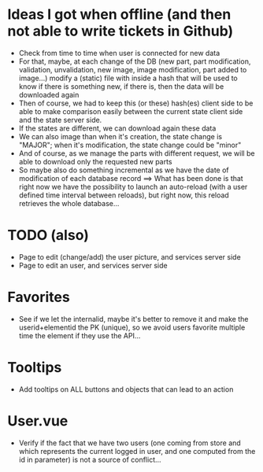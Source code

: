 # Ideas I got when offline (and then not able to write tickets in Github)

* Check from time to time when user is connected for new data
* For that, maybe, at each change of the DB (new part, part modification, validation, unvalidation, new image, image modification, part added to image...) modify a (static) file with inside a hash that will be used to know if there is something new, if there is, then the data will be downloaded again
* Then of course, we had to keep this (or these) hash(es) client side to be able to make comparison easily between the current state client side and the state server side.
* If the states are different, we can download again these data
* We can also image than when it's creation, the state change is "MAJOR"; when it's modification, the state change could be "minor"
* And of course, as we manage the parts with different request, we will be able to download only the requested new parts
* So maybe also do something incremental as we have the date of modification of each database record
==> What has been done is that right now we have the possibility to launch an auto-reload (with a user defined time interval between reloads), but right now, this reload retrieves the whole database...

# TODO (also)

* Page to edit (change/add) the user picture, and services server side
* Page to edit an user, and services server side

# Favorites

* See if we let the internalid, maybe it's better to remove it and make the userid+elementid the PK (unique), so we avoid users favorite multiple time the element if they use the API...

# Tooltips

* Add tooltips on ALL buttons and objects that can lead to an action

# User.vue

* Verify if the fact that we have two users (one coming from store and which represents the current logged in user, and one computed from the id in parameter) is not a source of conflict...
